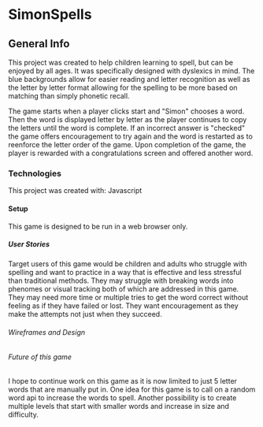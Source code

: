 # SimonSpells

## General Info
This project was created to help children learning to spell, but can be enjoyed by all ages. It was specifically designed with dyslexics in mind. The blue backgrounds allow for easier reading and letter recognition as well as the letter by letter format allowing for the spelling to be more based on matching than simply phonetic recall.

The game starts when a player clicks start and "Simon" chooses a word. Then the word is displayed letter by letter as the player continues to copy the letters until the word is complete. If an incorrect answer is "checked" the game offers encouragement to try again and the word is restarted as to reenforce the letter order of the game. Upon completion of the game, the player is rewarded with a congratulations screen and offered another word.

### Technologies
This project was created with:
Javascript

#### Setup
This game is designed to be run in a web browser only.

##### User Stories
 Target users of this game would be children and adults who struggle with spelling and want to practice in a way that is effective and less stressful than traditional methods. They may struggle with breaking words into phenomes or visual tracking both of which are addressed in this game. They may need more time or multiple tries to get the word correct without feeling as if they have failed or lost. They want encouragement as they make the attempts not just when they succeed.

###### Wireframes and Design


###### Future of this game
I hope to continue work on this game as it is now limited to just 5 letter words that are manually put in. One idea for this game is to call on a random word api to increase the words to spell. Another possibility is to create multiple levels that start with smaller words and increase in size and difficulty.
